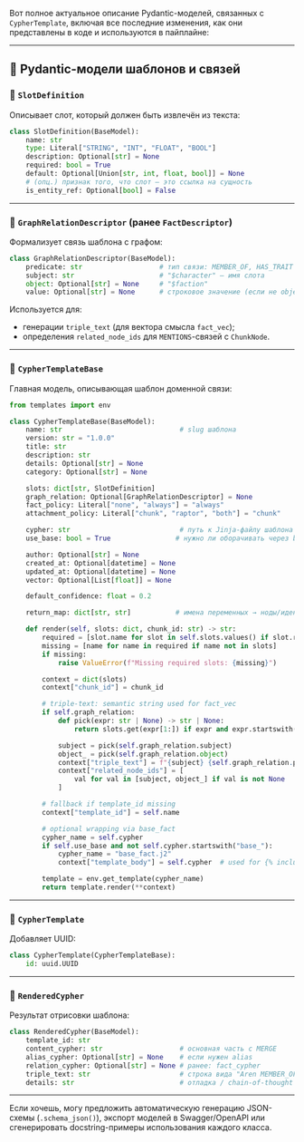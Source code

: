 Вот полное актуальное описание Pydantic-моделей, связанных с `CypherTemplate`, включая все последние изменения, как они представлены в коде и используются в пайплайне:

---

## 🧩 Pydantic-модели шаблонов и связей

### 🔹 `SlotDefinition`

Описывает слот, который должен быть извлечён из текста:

```python
class SlotDefinition(BaseModel):
    name: str
    type: Literal["STRING", "INT", "FLOAT", "BOOL"]
    description: Optional[str] = None
    required: bool = True
    default: Optional[Union[str, int, float, bool]] = None
    # (опц.) признак того, что слот — это ссылка на сущность
    is_entity_ref: Optional[bool] = False
```

---

### 🔹 `GraphRelationDescriptor` (ранее `FactDescriptor`)

Формализует связь шаблона с графом:

```python
class GraphRelationDescriptor(BaseModel):
    predicate: str                   # тип связи: MEMBER_OF, HAS_TRAIT и т.д.
    subject: str                     # "$character" — имя слота
    object: Optional[str] = None     # "$faction"
    value: Optional[str] = None      # строковое значение (если не object)
```

Используется для:

- генерации `triple_text` (для вектора смысла `fact_vec`);
- определения `related_node_ids` для `MENTIONS`-связей с `ChunkNode`.

---

### 🔹 `CypherTemplateBase`

Главная модель, описывающая шаблон доменной связи:

```python
from templates import env

class CypherTemplateBase(BaseModel):
    name: str                             # slug шаблона
    version: str = "1.0.0"
    title: str
    description: str
    details: Optional[str] = None
    category: Optional[str] = None

    slots: dict[str, SlotDefinition]
    graph_relation: Optional[GraphRelationDescriptor] = None
    fact_policy: Literal["none", "always"] = "always"
    attachment_policy: Literal["chunk", "raptor", "both"] = "chunk"

    cypher: str                           # путь к Jinja-файлу шаблона
    use_base: bool = True                # нужно ли оборачивать через base_fact.j2

    author: Optional[str] = None
    created_at: Optional[datetime] = None
    updated_at: Optional[datetime] = None
    vector: Optional[List[float]] = None

    default_confidence: float = 0.2

    return_map: dict[str, str]           # имена переменных → ноды/идентификаторы в графе

    def render(self, slots: dict, chunk_id: str) -> str:
        required = [slot.name for slot in self.slots.values() if slot.required]
        missing = [name for name in required if name not in slots]
        if missing:
            raise ValueError(f"Missing required slots: {missing}")

        context = dict(slots)
        context["chunk_id"] = chunk_id

        # triple-text: semantic string used for fact_vec
        if self.graph_relation:
            def pick(expr: str | None) -> str | None:
                return slots.get(expr[1:]) if expr and expr.startswith("$") else expr

            subject = pick(self.graph_relation.subject)
            object_ = pick(self.graph_relation.object)
            context["triple_text"] = f"{subject} {self.graph_relation.predicate} {object_}"
            context["related_node_ids"] = [
                val for val in [subject, object_] if val is not None
            ]

        # fallback if template_id missing
        context["template_id"] = self.name

        # optional wrapping via base_fact
        cypher_name = self.cypher
        if self.use_base and not self.cypher.startswith("base_"):
            cypher_name = "base_fact.j2"
            context["template_body"] = self.cypher  # used for {% include %}

        template = env.get_template(cypher_name)
        return template.render(**context)
```

---

### 🔹 `CypherTemplate`

Добавляет UUID:

```python
class CypherTemplate(CypherTemplateBase):
    id: uuid.UUID
```

---

### 🔹 `RenderedCypher`

Результат отрисовки шаблона:

```python
class RenderedCypher(BaseModel):
    template_id: str
    content_cypher: str                   # основная часть с MERGE
    alias_cypher: Optional[str] = None    # если нужен alias
    relation_cypher: Optional[str] = None # ранее: fact_cypher
    triple_text: str                      # строка вида "Aren MEMBER_OF Night Front"
    details: str                          # отладка / chain-of-thought
```

---

Если хочешь, могу предложить автоматическую генерацию JSON-схемы (`.schema_json()`), экспорт моделей в Swagger/OpenAPI или сгенерировать docstring-примеры использования каждого класса.
